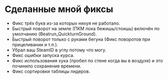 # Сделанные мной фиксы
* Фикс трёх букв из-за которых нихуя не работало.
* Быстрый поворот на земле (ПКМ пока бежишь/стоишь) включён по умолчанию (Beatrun_QuickturnGround).
* Быстрый поворот только с руками бегуна (Фикс поворотов при прицеливании и т.п.).
* Убрал ваш SteamID в углу потому что могу.
* Фикс ошибки запуска курса.
* Фикс использования хука (пробел по стене когда вы в воздухе) и это починило сохранение времени.
* Фикс сортировки таблицы лидеров.